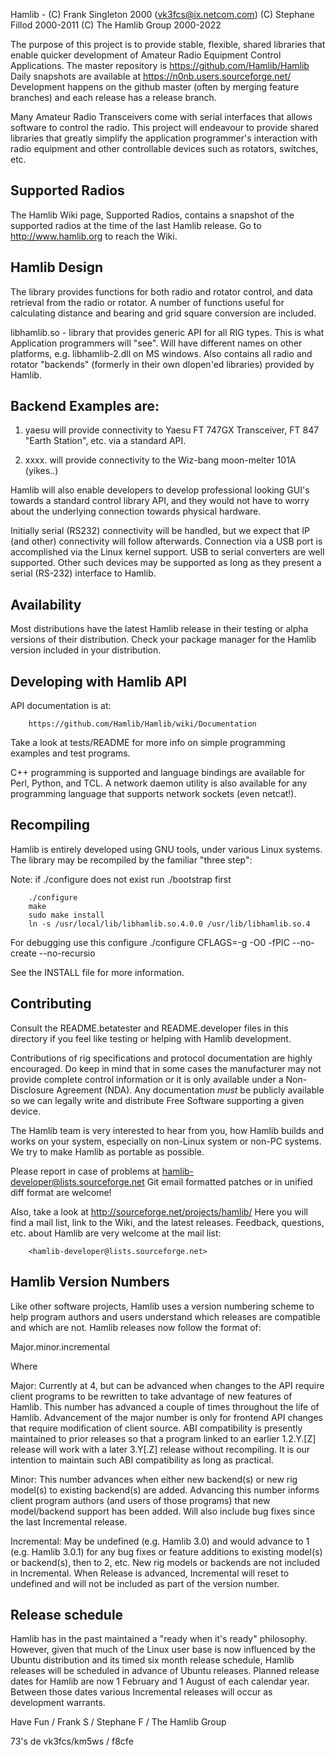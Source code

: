 Hamlib - (C) Frank Singleton 2000 (vk3fcs@ix.netcom.com)
         (C) Stephane Fillod 2000-2011
         (C) The Hamlib Group 2000-2022


The purpose of this project is to provide stable, flexible, shared libraries
that enable quicker development of Amateur Radio Equipment Control
Applications.
The master repository is https://github.com/Hamlib/Hamlib
Daily snapshots are available at https://n0nb.users.sourceforge.net/
Development happens on the github master (often by
merging feature branches) and each release has a release branch.

Many Amateur Radio Transceivers come with serial interfaces that allows
software to control the radio. This project will endeavour to provide shared
libraries that greatly simplify the application programmer's interaction
with radio equipment and other controllable devices such as rotators,
switches, etc.

Supported Radios
----------------

The Hamlib Wiki page, Supported Radios, contains a snapshot of the supported
radios at the time of the last Hamlib release.  Go to http://www.hamlib.org
to reach the Wiki.

Hamlib Design
-------------

The library provides functions for both radio and rotator control,
and data retrieval from the radio or rotator.  A number of functions useful
for calculating distance and bearing and grid square conversion are included.

libhamlib.so -  library that provides generic API for all RIG types.
    This is what Application programmers will "see".  Will have different
    names on other platforms, e.g. libhamlib-2.dll on MS windows.  Also
    contains all radio and rotator "backends" (formerly in their own
    dlopen'ed libraries) provided by Hamlib.

Backend Examples are:
---------------------

1. yaesu will provide connectivity to Yaesu FT 747GX Transceiver, FT 847
   "Earth Station", etc. via a standard API.

2. xxxx. will provide connectivity to the Wiz-bang moon-melter 101A (yikes..)

Hamlib will also enable developers to develop professional looking GUI's
towards a standard control library API, and they would not have to worry
about the underlying connection towards physical hardware.

Initially serial (RS232) connectivity will be handled, but we expect that IP
(and other) connectivity will follow afterwards.  Connection via a USB port
is accomplished via the Linux kernel support.  USB to serial converters are
well supported.  Other such devices may be supported as long as they present
a serial (RS-232) interface to Hamlib.

Availability
------------

Most distributions have the latest Hamlib release in their testing or alpha
versions of their distribution.  Check your package manager for the Hamlib
version included in your distribution.

Developing with Hamlib API
--------------------------

API documentation is at:

        https://github.com/Hamlib/Hamlib/wiki/Documentation

Take a look at tests/README for more info on simple programming examples and
test programs.

C++ programming is supported and language bindings are available for Perl,
Python, and TCL.  A network daemon utility is also available for any
programming language that supports network sockets (even netcat!).


Recompiling
-----------

Hamlib is entirely developed using GNU tools, under various Linux systems.
The library may be recompiled by the familiar "three step":

Note: if ./configure does not exist run ./bootstrap first

        ./configure
        make
        sudo make install
        ln -s /usr/local/lib/libhamlib.so.4.0.0 /usr/lib/libhamlib.so.4

For debugging use this configure
        ./configure CFLAGS=-g -O0 -fPIC --no-create --no-recursio

See the INSTALL file for more information.

Contributing
------------

Consult the README.betatester and README.developer files in this directory
if you feel like testing or helping with Hamlib development.

Contributions of rig specifications and protocol documentation are highly
encouraged.  Do keep in mind that in some cases the manufacturer may not
provide complete control information or it is only available under a
Non-Disclosure Agreement (NDA).  Any documentation *must* be publicly
available so we can legally write and distribute Free Software supporting a
given device.

The Hamlib team is very interested to hear from you, how Hamlib builds and
works on your system, especially on non-Linux system or non-PC systems. We
try to make Hamlib as portable as possible.

Please report in case of problems at hamlib-developer@lists.sourceforge.net
Git email formatted patches or in unified diff format are welcome!

Also, take a look at http://sourceforge.net/projects/hamlib/ Here you will
find a mail list, link to the Wiki, and the latest releases.  Feedback,
questions, etc. about Hamlib are very welcome at the mail list:

        <hamlib-developer@lists.sourceforge.net>

Hamlib Version Numbers
----------------------

Like other software projects, Hamlib uses a version numbering scheme to help
program authors and users understand which releases are compatible and which
are not.  Hamlib releases now follow the format of:

Major.minor.incremental

Where

Major:  Currently at 4, but can be advanced when changes to the API require
client programs to be rewritten to take advantage of new features of
Hamlib.  This number has advanced a couple of times throughout the life of
Hamlib.  Advancement of the major number is only for frontend API changes
that require modification of client source.  ABI compatibility is presently
maintained to prior releases so that a program linked to an earlier
1.2.Y.[Z] release will work with a later 3.Y[.Z] release without
recompiling. It is our intention to maintain such ABI compatibility as long
as practical.

Minor:  This number advances when either new backend(s) or new rig
model(s) to existing backend(s) are added.  Advancing this number informs
client program authors (and users of those programs) that new model/backend
support has been added.  Will also include bug fixes since the last
Incremental release.

Incremental:    May be undefined (e.g. Hamlib 3.0) and would advance to 1
(e.g. Hamlib 3.0.1) for any bug fixes or feature additions to existing
model(s) or backend(s), then to 2, etc.  New rig models or backends are not
included in Incremental.  When Release is advanced, Incremental will reset
to undefined and will not be included as part of the version number.

Release schedule
----------------

Hamlib has in the past maintained a "ready when it's ready" philosophy.
However, given that much of the Linux user base is now influenced by the
Ubuntu distribution and its timed six month release schedule, Hamlib
releases will be scheduled in advance of Ubuntu releases.  Planned release
dates for Hamlib are now 1 February and 1 August of each calendar year.
Between those dates various Incremental releases will occur as development
warrants.


Have Fun / Frank S / Stephane F / The Hamlib Group

  73's de vk3fcs/km5ws / f8cfe

